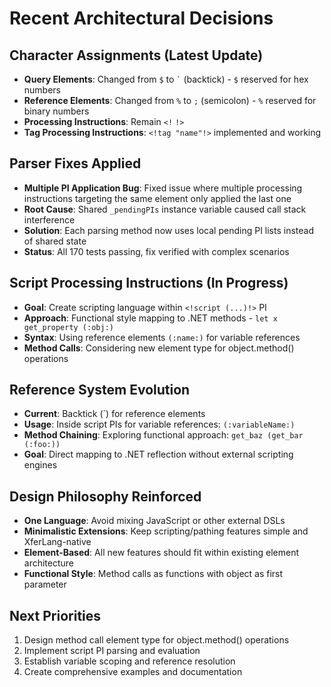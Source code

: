 # Recent Architectural Decisions

## Character Assignments (Latest Update)
- **Query Elements**: Changed from `$` to `` ` `` (backtick) - `$` reserved for hex numbers
- **Reference Elements**: Changed from `%` to `;` (semicolon) - `%` reserved for binary numbers
- **Processing Instructions**: Remain `<!` `!>` 
- **Tag Processing Instructions**: `<!tag "name"!>` implemented and working

## Parser Fixes Applied
- **Multiple PI Application Bug**: Fixed issue where multiple processing instructions targeting the same element only applied the last one
- **Root Cause**: Shared `_pendingPIs` instance variable caused call stack interference
- **Solution**: Each parsing method now uses local pending PI lists instead of shared state
- **Status**: All 170 tests passing, fix verified with complex scenarios

## Script Processing Instructions (In Progress)
- **Goal**: Create scripting language within `<!script (...)!>` PI
- **Approach**: Functional style mapping to .NET methods - `let x get_property (:obj:)`
- **Syntax**: Using reference elements `(:name:)` for variable references
- **Method Calls**: Considering new element type for object.method() operations

## Reference System Evolution
- **Current**: Backtick (`) for reference elements
- **Usage**: Inside script PIs for variable references: `(:variableName:)`
- **Method Chaining**: Exploring functional approach: `get_baz (get_bar (:foo:))`
- **Goal**: Direct mapping to .NET reflection without external scripting engines

## Design Philosophy Reinforced
- **One Language**: Avoid mixing JavaScript or other external DSLs
- **Minimalistic Extensions**: Keep scripting/pathing features simple and XferLang-native
- **Element-Based**: All new features should fit within existing element architecture
- **Functional Style**: Method calls as functions with object as first parameter

## Next Priorities
1. Design method call element type for object.method() operations
2. Implement script PI parsing and evaluation
3. Establish variable scoping and reference resolution
4. Create comprehensive examples and documentation
